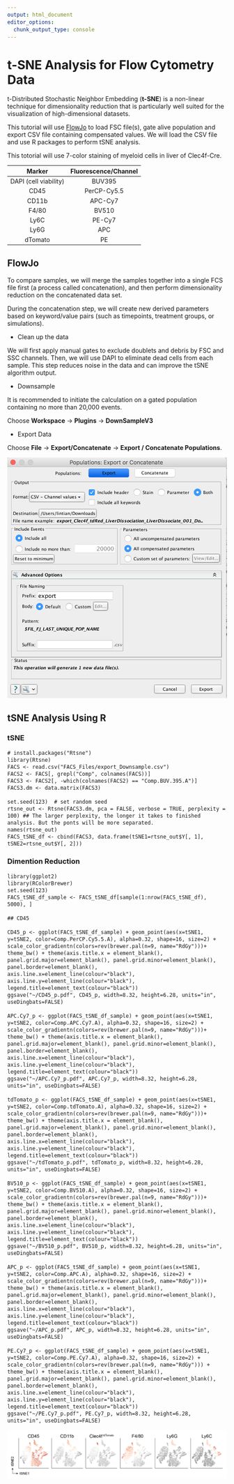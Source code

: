 ```yaml
---
output: html_document
editor_options: 
  chunk_output_type: console
---
```

t-SNE Analysis for Flow Cytometry Data
======================================

t-Distributed Stochastic Neighbor Embedding (**t-SNE**) is a non-linear technique for dimensionality reduction that is particularly well suited for the visualization of high-dimensional datasets.

This tutorial will use [FlowJo](https://www.flowjo.com/) to load FSC file(s), gate alive population and export CSV file containing compensated values. We will load the CSV file and use R packages to perform tSNE analysis.

This totorial will use 7-color staining of myeloid cells in liver of Clec4f-Cre.

Marker | Fluorescence/Channel| 
:------:|:----------------:|
DAPI (cell viability) | BUV395 |
CD45 | PerCP-Cy5.5 |
CD11b | APC-Cy7 |
F4/80 | BV510 |
Ly6C | PE-Cy7 |
Ly6G | APC |
dTomato | PE |


## FlowJo

To compare samples, we will merge the samples together into a single FCS file first (a process called concatenation), and then perform dimensionality reduction on the concatenated data set.

During the concatenation step, we will create new derived parameters based on keyword/value pairs (such as timepoints, treatment groups, or simulations).

* Clean up the data

We will first apply manual gates to exclude doublets and debris by FSC and SSC channels. Then, we will use DAPI to eliminate dead cells from each sample. This step reduces noise in the data and can improve the tSNE algorithm output.

* Downsample

It is recommended to initiate the calculation on a gated population containing no more than 20,000 events.

Choose **Workspace** -> **Plugins** -> **DownSampleV3**

* Export Data

Choose **File** -> **Export/Concatenate** -> **Export / Concatenate Populations**.

![Export](FACS_Files/Export_sample.png)

## tSNE Analysis Using R

### tSNE

```{r}
# install.packages("Rtsne")
library(Rtsne)
FACS <- read.csv("FACS_Files/export_Downsample.csv")
FACS2 <- FACS[, grepl("Comp", colnames(FACS))]
FACS3 <- FACS2[, -which(colnames(FACS2) == "Comp.BUV.395.A")]
FACS3.dm <- data.matrix(FACS3)

set.seed(123)  # set random seed
rtsne_out <- Rtsne(FACS3.dm, pca = FALSE, verbose = TRUE, perplexity = 100) ## The larger perplexity, the longer it takes to finished analysis. But the ponts will be more separated.
names(rtsne_out)
FACS_tSNE_df <- cbind(FACS3, data.frame(tSNE1=rtsne_out$Y[, 1], tSNE2=rtsne_out$Y[, 2]))
```

### Dimention Reduction

```{r}
library(ggplot2)
library(RColorBrewer)
set.seed(123)
FACS_tSNE_df_sample <- FACS_tSNE_df[sample(1:nrow(FACS_tSNE_df), 5000), ]

## CD45

CD45_p <- ggplot(FACS_tSNE_df_sample) + geom_point(aes(x=tSNE1, y=tSNE2, color=Comp.PerCP.Cy5.5.A), alpha=0.32, shape=16, size=2) + scale_color_gradientn(colors=rev(brewer.pal(n=9, name="RdGy")))+ theme_bw() + theme(axis.title.x = element_blank(), panel.grid.major=element_blank(), panel.grid.minor=element_blank(), panel.border=element_blank(), axis.line.x=element_line(colour="black"), axis.line.y=element_line(colour="black"), legend.title=element_text(colour="black"))
ggsave("~/CD45_p.pdf", CD45_p, width=8.32, height=6.28, units="in", useDingbats=FALSE)

APC.Cy7_p <- ggplot(FACS_tSNE_df_sample) + geom_point(aes(x=tSNE1, y=tSNE2, color=Comp.APC.Cy7.A), alpha=0.32, shape=16, size=2) + scale_color_gradientn(colors=rev(brewer.pal(n=9, name="RdGy")))+ theme_bw() + theme(axis.title.x = element_blank(), panel.grid.major=element_blank(), panel.grid.minor=element_blank(), panel.border=element_blank(), axis.line.x=element_line(colour="black"), axis.line.y=element_line(colour="black"), legend.title=element_text(colour="black"))
ggsave("~/APC.Cy7_p.pdf", APC.Cy7_p, width=8.32, height=6.28, units="in", useDingbats=FALSE)

tdTomato_p <- ggplot(FACS_tSNE_df_sample) + geom_point(aes(x=tSNE1, y=tSNE2, color=Comp.tdTomato.A), alpha=0.32, shape=16, size=2) + scale_color_gradientn(colors=rev(brewer.pal(n=9, name="RdGy")))+ theme_bw() + theme(axis.title.x = element_blank(), panel.grid.major=element_blank(), panel.grid.minor=element_blank(), panel.border=element_blank(), axis.line.x=element_line(colour="black"), axis.line.y=element_line(colour="black"), legend.title=element_text(colour="black"))
ggsave("~/tdTomato_p.pdf", tdTomato_p, width=8.32, height=6.28, units="in", useDingbats=FALSE)

BV510_p <- ggplot(FACS_tSNE_df_sample) + geom_point(aes(x=tSNE1, y=tSNE2, color=Comp.BV510.A), alpha=0.32, shape=16, size=2) + scale_color_gradientn(colors=rev(brewer.pal(n=9, name="RdGy")))+ theme_bw() + theme(axis.title.x = element_blank(), panel.grid.major=element_blank(), panel.grid.minor=element_blank(), panel.border=element_blank(), axis.line.x=element_line(colour="black"), axis.line.y=element_line(colour="black"), legend.title=element_text(colour="black"))
ggsave("~/BV510_p.pdf", BV510_p, width=8.32, height=6.28, units="in", useDingbats=FALSE)

APC_p <- ggplot(FACS_tSNE_df_sample) + geom_point(aes(x=tSNE1, y=tSNE2, color=Comp.APC.A), alpha=0.32, shape=16, size=2) + scale_color_gradientn(colors=rev(brewer.pal(n=9, name="RdGy")))+ theme_bw() + theme(axis.title.x = element_blank(), panel.grid.major=element_blank(), panel.grid.minor=element_blank(), panel.border=element_blank(), axis.line.x=element_line(colour="black"), axis.line.y=element_line(colour="black"), legend.title=element_text(colour="black"))
ggsave("~/APC_p.pdf", APC_p, width=8.32, height=6.28, units="in", useDingbats=FALSE)

PE.Cy7_p <- ggplot(FACS_tSNE_df_sample) + geom_point(aes(x=tSNE1, y=tSNE2, color=Comp.PE.Cy7.A), alpha=0.32, shape=16, size=2) + scale_color_gradientn(colors=rev(brewer.pal(n=9, name="RdGy"))) + theme_bw() + theme(axis.title.x = element_blank(), panel.grid.major=element_blank(), panel.grid.minor=element_blank(), panel.border=element_blank(), axis.line.x=element_line(colour="black"), axis.line.y=element_line(colour="black"), legend.title=element_text(colour="black"))
ggsave("~/PE.Cy7_p.pdf", PE.Cy7_p, width=8.32, height=6.28, units="in", useDingbats=FALSE)
```

![Flow_tSNE](FACS_Files/Flow_tSNE.jpg)
